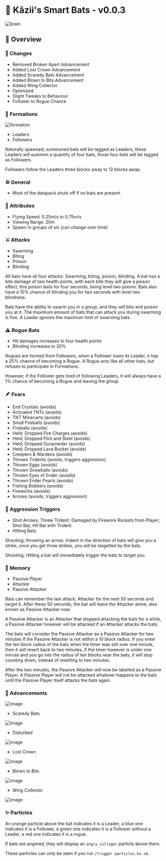 # 🦇 Kâzii's Smart Bats - v0.0.3
![brain](https://github.com/Kazii78/Kazii-Smart-Bats/assets/109925073/10b5ce76-42d5-4a27-8eef-a29db12184cf)

## 📜 Overview

### 📰 Changes
- Removed Broken Apart Advancement
- Added Lost Crown Advancement
- Added Scaredy Bats Advancement
- Added Blown to Bits Advancement
- Added Wing Collector
- Optimized
- Slight Tweaks to Behaviour
- Follower to Rogue Chance

### 👥 Formations
![formation](https://github.com/Kazii78/Kazii-Smart-Bats/assets/109925073/2e581cfe-0ff7-4f45-9c35-bc663114ba5f)

- Leaders
- Followers


Naturally spawned; summoned bats will be tagged as Leaders,
these Leaders will summon a quantity of four bats,
those four bats will be tagged as Followers.

Followers follow the Leaders three blocks away to 12 blocks away.

### ⚙️ General
- Most of the datapack shuts off if no bats are present.

### 🧩 Attributes
- Flying Speed: 0.25m/s to 0.75m/s
- Viewing Range: 20m
- Spawn in groups of six (can change over time)

### ⚔️ Attacks
- Swarming
- Biting
- Poison
- Blinding

All bats have all four attacks: Swarming, biting, poison, blinding.
A bat has a bite damage of two health points,
with each bite they will give a poison effect,
this poison lasts for four seconds, being level two poison.
Bats also have a 10% chance of blinding you for two seconds with level two blindness.

Bats have the ability to swarm you in a group, and they will bite and poison you at it.
The maximum amount of bats that can attack you during swarming is five.
A Leader ignores the maximum limit of swarming bats.

### ⚠️ Rogue Bats
- Hit damages increases to four health points
- Blinding increases to 20%

Rogues are formed from Followers,
when a Follower loses its Leader, it has a 20% chance of becoming a Rogue.
A Rogue acts like all other bats, but refuses to participate in Formations.

However, if the Follower gets tired of following Leaders,
it will always have a 1% chance of becoming a Rogue and leaving the group.

### 🪶 Fears
- End Crystals (avoids)
- Activated TNTs (avoids)
- TNT Minecarts (avoids)
- Small Fireballs (avoids)
- Fireballs (avoids)
- Held; Dropped Fire Charges (avoids)
- Held; Dropped Flint and Steel (avoids)
- Held; Dropped Gunpowder (avoids)
- Held; Dropped Lava Bucket (avoids)
- Creepers & Wardens (avoids)
- Thrown Tridents (avoids, triggers aggression)
- Thrown Eggs (avoids)
- Thrown Snowballs (avoids)
- Thrown Eyes of Ender (avoids)
- Thrown Ender Pearls (avoids)
- Fishing Bobbers (avoids)
- Fireworks (avoids)
- Arrows (avoids, triggers aggression)

### 💢 Aggression Triggers
- Shot Arrows; Threw Trident; Damaged by Firework Rockets from Player; Shot Bat; Hit Bat with Trident
- Hitting Bats

Shooting; throwing an arrow; trident in the direction of bats will give you a strike,
once you get three strikes, you will be targetted by the bats.

Shooting; Hitting a bat will immediately trigger the bats to target you.

### 🧠 Memory
- Passive Player
- Attacker
- Passive Attacker


Bats can remember the last attack; Attacker for the next 50 seconds and target it.
After these 50 seconds, the bat will leave the Attacker alone, also known as Passive Attacker now.

A Passive Attacker is an Attacker that stopped attacking the bats for a while,
a Passive Attacker however will be attacked if an Attacker attacks the bats.

The bats will consider the Passive Attacker as a Passive Attacker for two minutes if the Passive Attacker is not within a 10 block radius.
If you enter the ten block radius of the bats when the timer was still over one minute, then it will revert back to two minutes,
if the timer however is under one minute and you go into the radius of ten blocks near the bats, it will stop counting down, instead of resetting to two minutes.

After the two minutes, the Passive Attacker will now be labelled as a Passive Player.
A Passive Player will not be attacked whatever happens to the bats until the Passive Player itself attacks the bats again.

### 🎯 Advancements
![image](https://github.com/Kazii78/Kazii-Smart-Bats/assets/109925073/79531dbd-bf5c-4b79-adb7-6a48da7f5f51)

- Scaredy Bats

![image](https://github.com/Kazii78/Kazii-Smart-Bats/assets/109925073/366813f1-fbf2-4043-801a-92448000b065)

- Disturbed

![image](https://github.com/Kazii78/Kazii-Smart-Bats/assets/109925073/2621dad6-bd21-430f-b71f-76e69e8fefec)

- Lost Crown

![image](https://github.com/Kazii78/Kazii-Smart-Bats/assets/109925073/7dd8c001-91db-49b4-973d-862d561998e2)

- Blown to Bits

![image](https://github.com/Kazii78/Kazii-Smart-Bats/assets/109925073/7c2bfde7-06d6-4e7c-b229-e3f9579f0069)

- Wing Collector

![image](https://github.com/Kazii78/Kazii-Smart-Bats/assets/109925073/b4583c82-b2e1-4527-8ed7-2a6dd9fdac50)

### ✨ Particles
An orange particle above the bat indicates it is a Leader, a blue one indicates it is a Follower, a green one indicates it is a Follower without a Leader, a red one indicates it is a rogue.

If bats are angered, they will display an `angry_villager` particle above them.

These particles can only be seen if you run `/trigger particles.kz.sb`.
